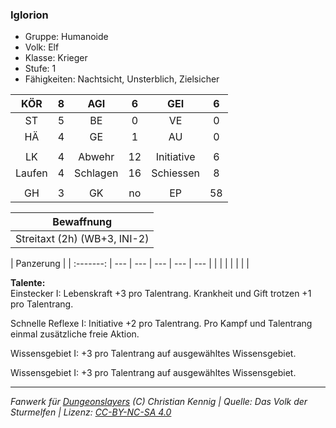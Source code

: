 ### Iglorion

- Gruppe: Humanoide
- Volk: Elf
- Klasse: Krieger
- Stufe: 1
- Fähigkeiten: Nachtsicht, Unsterblich, Zielsicher

|  KÖR   |  8  |   AGI    |  6  |    GEI     |  6  |
| :----: | :-: | :------: | :-: | :--------: | :-: |
|   ST   |  5  |    BE    |  0  |     VE     |  0  |
|   HÄ   |  4  |    GE    |  1  |     AU     |  0  |
|        |     |          |     |            |     |
|   LK   |  4  |  Abwehr  | 12  | Initiative |  6  |
| Laufen |  4  | Schlagen | 16  | Schiessen  |  8  |
|        |     |          |     |            |     |
|   GH   |  3  |    GK    | no  |     EP     | 58  |

|          Bewaffnung          |
| :--------------------------: |
| Streitaxt (2h) (WB+3, INI-2) |

| Panzerung |
| :-------: | --- | --- | --- | --- | --- |
|           |     |     |     |     |     |

**Talente:**  
Einstecker I: Lebenskraft +3 pro Talentrang. Krankheit und Gift trotzen +1 pro Talentrang.

Schnelle Reflexe I: Initiative +2 pro Talentrang. Pro Kampf und Talentrang einmal zusätzliche freie Aktion.

Wissensgebiet I: +3 pro Talentrang auf ausgewähltes Wissensgebiet.

Wissensgebiet I: +3 pro Talentrang auf ausgewähltes Wissensgebiet.

---

_Fanwerk für [Dungeonslayers](https://www.dungeonslayers.net/) (C) Christian Kennig | Quelle: Das Volk der Sturmelfen | Lizenz: [CC-BY-NC-SA 4.0](https://creativecommons.org/licenses/by-nc-sa/4.0/deed.de)_
